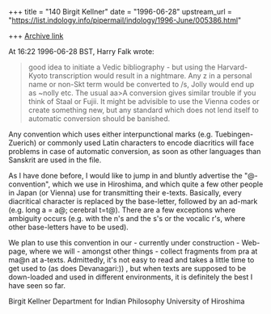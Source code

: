 +++
title = "140 Birgit Kellner"
date = "1996-06-28"
upstream_url = "https://list.indology.info/pipermail/indology/1996-June/005386.html"

+++
[Archive link](https://list.indology.info/pipermail/indology/1996-June/005386.html)

At 16:22 1996-06-28 BST, Harry Falk wrote:

>good idea to initiate a Vedic bibliography - but using the Harvard-
>Kyoto transcription would result in a nightmare. Any z in a personal
>name or non-Skt term would be converted to /s, Jolly would end up
>as ~nolly etc. The usual aa>A conversion gives similar trouble if
>you think of Staal or Fujii. It might be advisible to use the Vienna
>codes or create something new, but any standard which does not lend
>itself to automatic conversion should be banished.

Any convention which uses either interpunctional marks (e.g.
Tuebingen-Zuerich) or commonly used Latin characters to encode diacritics
will face problems in case of automatic conversion, as soon as other
languages than Sanskrit are used in the file. 

As I have done before, I would like to jump in and bluntly advertise the
"@-convention", which we use in Hiroshima, and which quite a few other
people in Japan (or Vienna) use for transmitting their e-texts. Basically,
every diacritical character is replaced by the base-letter, followed by an
ad-mark (e.g. long a = a@; cerebral t=t@). There are a few exceptions where
ambiguity occurs (e.g. with the n's and the s's or the vocalic r's, where
other base-letters have to be used). 

We plan to use this convention in our - currently under construction -
Web-page, where we will - amongst other things - collect fragments from
pra at ma@n at a-texts. Admittedly, it's not easy to read and takes a little time
to get used to (as does Devanagari:)) , but when texts are supposed to be
down-loaded and used in different environments, it is definitely the best I
have seen so far. 




Birgit Kellner
Department for Indian Philosophy
University of Hiroshima





